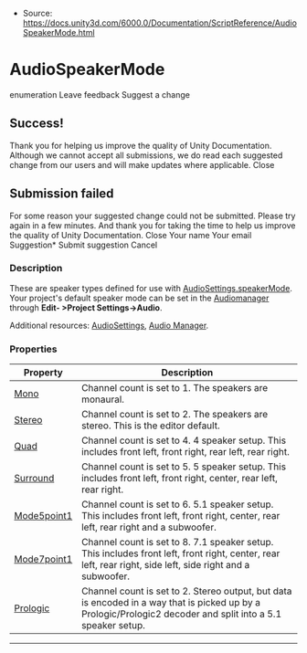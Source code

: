 * Source: https://docs.unity3d.com/6000.0/Documentation/ScriptReference/AudioSpeakerMode.html

# AudioSpeakerMode
enumeration
Leave feedback
Suggest a change
## Success!
Thank you for helping us improve the quality of Unity Documentation. Although we cannot accept all submissions, we do read each suggested change from our users and will make updates where applicable.
Close
## Submission failed
For some reason your suggested change could not be submitted. Please <a>try again</a> in a few minutes. And thank you for taking the time to help us improve the quality of Unity Documentation.
Close
Your name Your email Suggestion* Submit suggestion
Cancel
### Description
These are speaker types defined for use with [AudioSettings.speakerMode](https://docs.unity3d.com/6000.0/Documentation/ScriptReference/AudioSettings-speakerMode.html).
Your project's default speaker mode can be set in the [Audiomanager](https://docs.unity3d.com/6000.0/Documentation/Manual/class-AudioManager.html) through **Edit- >Project Settings->Audio**.  
  
Additional resources: [AudioSettings](https://docs.unity3d.com/6000.0/Documentation/ScriptReference/AudioSettings.html), [Audio Manager](https://docs.unity3d.com/6000.0/Documentation/Manual/class-AudioManager.html).
### Properties
Property | Description  
---|---  
[Mono](https://docs.unity3d.com/6000.0/Documentation/ScriptReference/AudioSpeakerMode.Mono.html) | Channel count is set to 1. The speakers are monaural.  
[Stereo](https://docs.unity3d.com/6000.0/Documentation/ScriptReference/AudioSpeakerMode.Stereo.html) | Channel count is set to 2. The speakers are stereo. This is the editor default.  
[Quad](https://docs.unity3d.com/6000.0/Documentation/ScriptReference/AudioSpeakerMode.Quad.html) | Channel count is set to 4. 4 speaker setup. This includes front left, front right, rear left, rear right.  
[Surround](https://docs.unity3d.com/6000.0/Documentation/ScriptReference/AudioSpeakerMode.Surround.html) | Channel count is set to 5. 5 speaker setup. This includes front left, front right, center, rear left, rear right.  
[Mode5point1](https://docs.unity3d.com/6000.0/Documentation/ScriptReference/AudioSpeakerMode.Mode5point1.html) | Channel count is set to 6. 5.1 speaker setup. This includes front left, front right, center, rear left, rear right and a subwoofer.  
[Mode7point1](https://docs.unity3d.com/6000.0/Documentation/ScriptReference/AudioSpeakerMode.Mode7point1.html) | Channel count is set to 8. 7.1 speaker setup. This includes front left, front right, center, rear left, rear right, side left, side right and a subwoofer.  
[Prologic](https://docs.unity3d.com/6000.0/Documentation/ScriptReference/AudioSpeakerMode.Prologic.html) | Channel count is set to 2. Stereo output, but data is encoded in a way that is picked up by a Prologic/Prologic2 decoder and split into a 5.1 speaker setup.  
* * *
